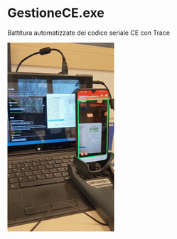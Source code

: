 # GestioneCE.exe
Battitura automatizzate dei codice seriale CE con Trace

![Alt Text](https://github.com/Trorker/GestioneCE.exe/blob/main/Example.gif)
